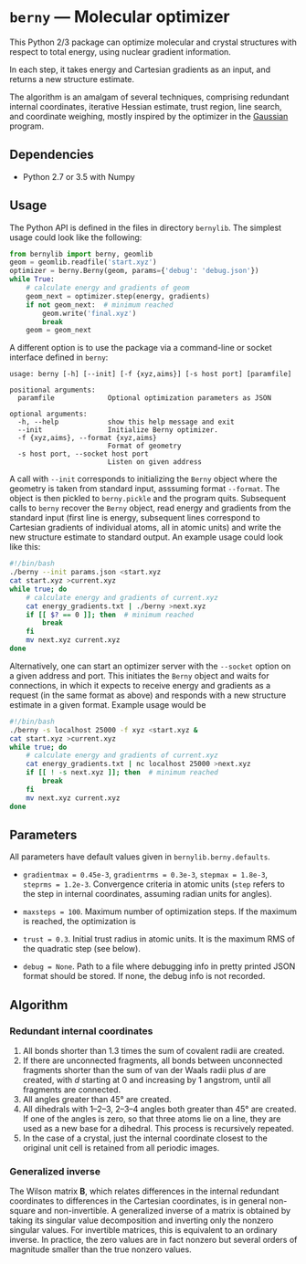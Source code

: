 # `berny` — Molecular optimizer

This Python 2/3 package can optimize molecular and crystal structures with respect to total energy, using nuclear gradient information.

In each step, it takes energy and Cartesian gradients as an input, and returns a new structure estimate.

The algorithm is an amalgam of several techniques, comprising redundant internal coordinates, iterative Hessian estimate, trust region, line search, and coordinate weighing, mostly inspired by the optimizer in the [Gaussian](http://gaussian.com) program.

## Dependencies

-   Python 2.7 or 3.5 with Numpy

## Usage

The Python API is defined in the files in directory `bernylib`. The simplest usage could look like the following:

```python
from bernylib import berny, geomlib
geom = geomlib.readfile('start.xyz')
optimizer = berny.Berny(geom, params={'debug': 'debug.json'})
while True:
    # calculate energy and gradients of geom
    geom_next = optimizer.step(energy, gradients)
    if not geom_next:  # minimum reached
        geom.write('final.xyz')
        break
    geom = geom_next
```

A different option is to use the package via a command-line or socket interface defined in `berny`:

```
usage: berny [-h] [--init] [-f {xyz,aims}] [-s host port] [paramfile]

positional arguments:
  paramfile             Optional optimization parameters as JSON

optional arguments:
  -h, --help            show this help message and exit
  --init                Initialize Berny optimizer.
  -f {xyz,aims}, --format {xyz,aims}
                        Format of geometry
  -s host port, --socket host port
                        Listen on given address
```

A call with `--init`  corresponds to initializing the `Berny` object where the geometry is taken from standard input, asssuming format `--format`.  The object is then pickled to `berny.pickle` and the program quits. Subsequent calls to `berny` recover the `Berny` object, read energy and gradients from the standard input (first line is energy, subsequent lines correspond to Cartesian gradients of individual atoms, all in atomic units) and write the new structure estimate to standard output. An example usage could look like this:

```bash
#!/bin/bash
./berny --init params.json <start.xyz
cat start.xyz >current.xyz
while true; do
	# calculate energy and gradients of current.xyz
    cat energy_gradients.txt | ./berny >next.xyz
    if [[ $? == 0 ]]; then  # minimum reached
        break
    fi
	mv next.xyz current.xyz
done
```

Alternatively, one can start an optimizer server with the `--socket` option on a given address and port. This initiates the `Berny` object and waits for connections, in which it expects to receive energy and gradients as a request (in the same format as above) and responds with a new structure estimate in a given format. Example usage would be

```bash
#!/bin/bash
./berny -s localhost 25000 -f xyz <start.xyz &
cat start.xyz >current.xyz
while true; do
	# calculate energy and gradients of current.xyz
    cat energy_gradients.txt | nc localhost 25000 >next.xyz
    if [[ ! -s next.xyz ]]; then  # minimum reached
    	break
    fi
	mv next.xyz current.xyz
done
```

## Parameters

All parameters have default values given in `bernylib.berny.defaults`.

-   `gradientmax = 0.45e-3`, `gradientrms = 0.3e-3`, `stepmax = 1.8e-3`, `steprms = 1.2e-3`. Convergence criteria in atomic units (`step` refers to the step in internal coordinates, assuming radian units for angles).


-   `maxsteps = 100`. Maximum number of optimization steps. If the maximum is reached, the optimization is

-   `trust = 0.3`. Initial trust radius in atomic units. It is the maximum RMS of the quadratic step (see below).

-   `debug = None`. Path to a file where debugging info in pretty printed JSON format should be stored. If none, the debug info is not recorded.

## Algorithm

### Redundant internal coordinates

1.  All bonds shorter than 1.3 times the sum of covalent radii are created.
2.  If there are unconnected fragments, all bonds between unconnected fragments shorter than the sum of van der Waals radii plus *d* are created, with *d* starting at 0 and increasing by 1 angstrom, until all fragments are connected.
3.  All angles greater than 45° are created.
4.  All dihedrals with 1–2–3, 2–3–4 angles both greater than 45° are created. If one of the angles is zero, so that three atoms lie on a line, they are used as a new base for a dihedral. This process is recursively repeated.
5.  In the case of a crystal, just the internal coordinate closest to the original unit cell is retained from all periodic images.

### Generalized inverse

The Wilson matrix **B**, which relates differences in the internal redundant coordinates to differences in the Cartesian coordinates, is in general non-square and non-invertible. A generalized inverse of a matrix is obtained by taking its singular value decomposition and inverting only the nonzero singular values. For invertible matrices, this is equivalent to an ordinary inverse. In practice, the zero values are in fact nonzero but several orders of magnitude smaller than the true nonzero values.